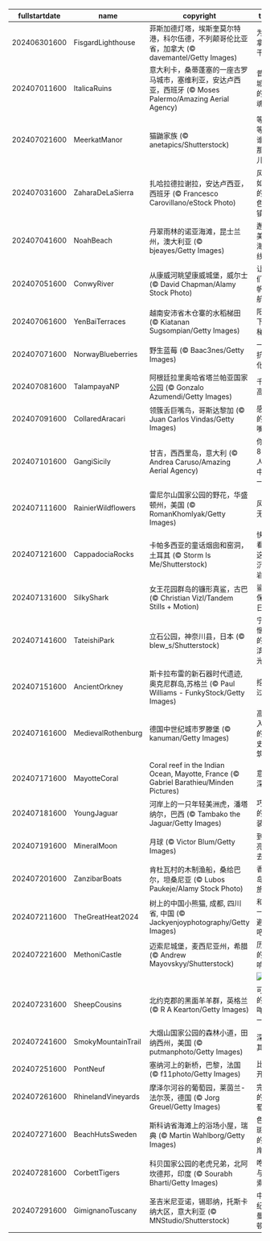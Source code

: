 |fullstartdate|name|copyright|title|image|
|--|--|--|--|--|
202406301600|FisgardLighthouse|菲斯加德灯塔，埃斯奎莫尔特港，科尔伍德，不列颠哥伦比亚省，加拿大 (© davemantel/Getty Images)|为加拿大干杯|![](/zh-CN/2024/07/202406301600FisgardLighthouse.jpg)|
202407011600|ItalicaRuins|意大利卡，桑蒂蓬塞的一座古罗马城市，塞维利亚，安达卢西亚，西班牙 (© Moses Palermo/Amazing Aerial Agency)|昔日城市的“灵魂”|![](/zh-CN/2024/07/202407011600ItalicaRuins.jpg)|
202407021600|MeerkatManor|猫鼬家族 (© anetapics/Shutterstock)|等等，谁在那儿？|![](/zh-CN/2024/07/202407021600MeerkatManor.jpg)|
202407031600|ZaharaDeLaSierra|扎哈拉德拉谢拉，安达卢西亚，西班牙 (© Francesco Carovillano/eStock Photo)|风景如画的白色小镇|![](/zh-CN/2024/07/202407031600ZaharaDeLaSierra.jpg)|
202407041600|NoahBeach|丹翠雨林的诺亚海滩，昆士兰州，澳大利亚 (© bjeayes/Getty Images)|邂逅美丽海岸线|![](/zh-CN/2024/07/202407041600NoahBeach.jpg)|
202407051600|ConwyRiver|从康威河眺望康威城堡，威尔士 (© David Chapman/Alamy Stock Photo)|让我们扬帆起航！|![](/zh-CN/2024/07/202407051600ConwyRiver.jpg)|
202407061600|YenBaiTerraces|越南安沛省木仓寨的水稻梯田 (© Kiatanan Sugsompian/Getty Images)|阳光下的梯田|![](/zh-CN/2024/07/202407061600YenBaiTerraces.jpg)|
202407071600|NorwayBlueberries|野生蓝莓 (© Baac3nes/Getty Images)|一剂抗氧化剂|![](/zh-CN/2024/07/202407071600NorwayBlueberries.jpg)|
202407081600|TalampayaNP|阿根廷拉里奥哈省塔兰帕亚国家公园 (© Gonzalo Azumendi/Getty Images)|千仞高壁|![](/zh-CN/2024/07/202407081600TalampayaNP.jpg)|
202407091600|CollaredAracari|领簇舌巨嘴鸟，哥斯达黎加 (© Juan Carlos Vindas/Getty Images)|感恩的巨嘴鸟|![](/zh-CN/2024/07/202407091600CollaredAracari.jpg)|
202407101600|GangiSicily|甘吉，西西里岛，意大利 (© Andrea Caruso/Amazing Aerial Agency)|你是81亿人口中的一员|![](/zh-CN/2024/07/202407101600GangiSicily.jpg)|
202407111600|RainierWildflowers|雷尼尔山国家公园的野花，华盛顿州，美国 (© RomanKhomlyak/Getty Images)|风雨无阻|![](/zh-CN/2024/07/202407111600RainierWildflowers.jpg)|
202407121600|CappadociaRocks|卡帕多西亚的童话烟囱和窑洞，土耳其 (© Storm Is Me/Shutterstock)|快看，这是沉积岩哦|![](/zh-CN/2024/07/202407121600CappadociaRocks.jpg)|
202407131600|SilkyShark|女王花园群岛的镰形真鲨，古巴 (© Christian Vizl/Tandem Stills + Motion)|鲨鱼保护日|![](/zh-CN/2024/07/202407131600SilkyShark.jpg)|
202407141600|TateishiPark|立石公园，神奈川县，日本 (© blew_s/Shutterstock)|宁静惬意的海滨风光|![](/zh-CN/2024/07/202407141600TateishiPark.jpg)|
202407151600|AncientOrkney|斯卡拉布雷的新石器时代遗迹,奥克尼群岛,苏格兰 (© Paul Williams - FunkyStock/Getty Images)|挖掘过去|![](/zh-CN/2024/07/202407151600AncientOrkney.jpg)|
202407161600|MedievalRothenburg|德国中世纪城市罗滕堡 (© kanuman/Getty Images)|高耸入云的历史建筑|![](/zh-CN/2024/07/202407161600MedievalRothenburg.jpg)|
202407171600|MayotteCoral|Coral reef in the Indian Ocean, Mayotte, France (© Gabriel Barathieu/Minden Pictures)|意义深远|![](/zh-CN/2024/07/202407171600MayotteCoral.jpg)|
202407181600|YoungJaguar|河岸上的一只年轻美洲虎，潘塔纳尔，巴西 (© Tambako the Jaguar/Getty Images)|巧妙的伪装|![](/zh-CN/2024/07/202407181600YoungJaguar.jpg)|
202407191600|MineralMoon|月球 (© Victor Blum/Getty Images)|到月亮上去|![](/zh-CN/2024/07/202407191600MineralMoon.jpg)|
202407201600|ZanzibarBoats|肯杜瓦村的木制渔船，桑给巴尔，坦桑尼亚 (© Lubos Paukeje/Alamy Stock Photo)|香料岛之旅|![](/zh-CN/2024/07/202407201600ZanzibarBoats.jpg)|
202407211600|TheGreatHeat2024|树上的中国小熊猫, 成都, 四川省, 中国 (© Jackyenjoyphotography/Getty Images)|和我一起避暑吧！|![](/zh-CN/2024/07/202407211600TheGreatHeat2024.jpg)|
202407221600|MethoniCastle|迈索尼城堡，麦西尼亚州，希腊 (© Andrew Mayovskyy/Shutterstock)|历史的回响|![](/zh-CN/2024/07/202407221600MethoniCastle.jpg)|
||||![](/zh-CN/2024/07/.jpg)|
202407231600|SheepCousins|北约克郡的黑面羊羊群，英格兰 (© R A Kearton/Getty Images)|可爱的羊咩咩一家|![](/zh-CN/2024/07/202407231600SheepCousins.jpg)|
202407241600|SmokyMountainTrail|大烟山国家公园的森林小道，田纳西州，美国 (© putmanphoto/Getty Images)|深入其中|![](/zh-CN/2024/07/202407241600SmokyMountainTrail.jpg)|
202407251600|PontNeuf|塞纳河上的新桥，巴黎，法国 (© f11photo/Getty Images)|比赛开始|![](/zh-CN/2024/07/202407251600PontNeuf.jpg)|
202407261600|RhinelandVineyards|摩泽尔河谷的葡萄园，莱茵兰-法尔茨，德国 (© Jorg Greuel/Getty Images)|完美的葡萄酒|![](/zh-CN/2024/07/202407261600RhinelandVineyards.jpg)|
202407271600|BeachHutsSweden|斯科讷省海滩上的浴场小屋，瑞典 (© Martin Wahlborg/Getty Images)|色彩斑斓的海岸线|![](/zh-CN/2024/07/202407271600BeachHutsSweden.jpg)|
202407281600|CorbettTigers|科贝国家公园的老虎兄弟，北阿坎德邦，印度 (© Sourabh Bharti/Getty Images)|咆哮与探索|![](/zh-CN/2024/07/202407281600CorbettTigers.jpg)|
202407291600|GimignanoTuscany|圣吉米尼亚诺，锡耶纳，托斯卡纳大区，意大利亚 (© MNStudio/Shutterstock)|中世纪的曼哈顿|![](/zh-CN/2024/07/202407291600GimignanoTuscany.jpg)|

